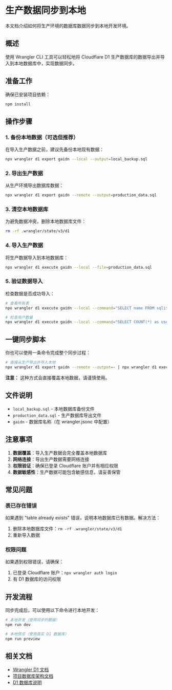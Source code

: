 # 生产数据同步到本地

本文档介绍如何将生产环境的数据库数据同步到本地开发环境。

## 概述

使用 Wrangler CLI 工具可以轻松地将 Cloudflare D1 生产数据库的数据导出并导入到本地数据库中，实现数据同步。

## 准备工作

确保已安装项目依赖：
```bash
npm install
```

## 操作步骤

### 1. 备份本地数据（可选但推荐）

在导入生产数据之前，建议先备份本地现有数据：

```bash
npx wrangler d1 export gaidn --local --output=local_backup.sql
```

### 2. 导出生产数据

从生产环境导出数据库数据：

```bash
npx wrangler d1 export gaidn --remote --output=production_data.sql
```

### 3. 清空本地数据库

为避免数据冲突，删除本地数据库文件：

```bash
rm -rf .wrangler/state/v3/d1
```

### 4. 导入生产数据

将生产数据导入到本地数据库：

```bash
npx wrangler d1 execute gaidn --local --file=production_data.sql
```

### 5. 验证数据导入

检查数据是否成功导入：

```bash
# 查看所有表
npx wrangler d1 execute gaidn --local --command="SELECT name FROM sqlite_master WHERE type='table';"

# 检查用户数量
npx wrangler d1 execute gaidn --local --command="SELECT COUNT(*) as user_count FROM users;"
```

## 一键同步脚本

你也可以使用一条命令完成整个同步过程：

```bash
# 直接从生产导出并导入本地
npx wrangler d1 export gaidn --remote --output=- | npx wrangler d1 execute gaidn --local --file=-
```

**注意：** 这种方式会直接覆盖本地数据，请谨慎使用。

## 文件说明

- `local_backup.sql` - 本地数据库备份文件
- `production_data.sql` - 生产数据库导出文件
- `gaidn` - 数据库名称（在 wrangler.jsonc 中配置）

## 注意事项

1. **数据覆盖**：导入生产数据会完全覆盖本地数据库
2. **网络连接**：导出生产数据需要网络连接
3. **权限验证**：确保已登录 Cloudflare 账户并有相应权限
4. **数据敏感性**：生产数据可能包含敏感信息，请妥善保管

## 常见问题

### 表已存在错误

如果遇到 "table already exists" 错误，说明本地数据库已有数据。解决方法：

1. 删除本地数据库文件：`rm -rf .wrangler/state/v3/d1`
2. 重新导入数据

### 权限问题

如果遇到权限错误，请确保：

1. 已登录 Cloudflare 账户：`npx wrangler auth login`
2. 有 D1 数据库的访问权限

## 开发流程

同步完成后，可以使用以下命令进行本地开发：

```bash
# 本地开发（使用同步的数据）
npm run dev

# 本地预览（使用真实 D1 数据库）
npm run preview
```

## 相关文档

- [Wrangler D1 文档](https://developers.cloudflare.com/workers/wrangler/commands/#d1)
- [项目数据库架构文档](./database-design.md)
- [D1 数据库说明](../d1_db.md)